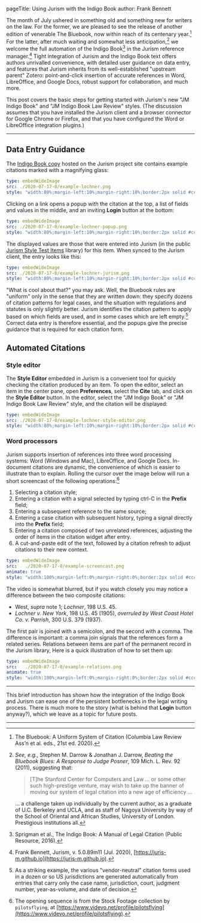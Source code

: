 pageTitle: Using Jurism with the Indigo Book
author: Frank Bennett

The month of July ushered in something old and something new for
writers on the law. For the former, we are pleased to see the release
of another edition of venerable The Bluebook, now within reach of its
centenary year.[^1] For the latter, after much waiting and somewhat
less anticipation,[^2] we welcome the full automation of the Indigo
Book[^3] in the Jurism reference manager.[^4] Tight integration of
Jurism and the Indigo Book text offers authors unrivalled convenience,
with detailed user guidance on data entry, and features that Jurism
inherits from its well-established "upstream parent" Zotero:
point-and-click insertion of accurate references in Word, LibreOffice,
and Google Docs, robust support for collaboration, and much more.

This post covers the basic steps for getting started with Jurism's new
"JM Indigo Book" and "JM Indigo Book Law Review" styles. (The
discussion assumes that you have installed the Jurism client and a
browser connector for Google Chrome or Firefox, and that you have
configured the Word or LibreOffice integration plugins.)

---------------------------

## Data Entry Guidance

The [Indigo Book copy](https://juris-m.github.io/indigobook/) hosted
on the Jurism project site contains example citations marked with a
magnifying glass:

``` yaml
type: embedWideImage
src: ./2020-07-17-0/example-lochner.png
style: "width:80%;margin-left:10%;margin-right:10%;border:2px solid #ccc;padding:3rem;border-radius:3em 3em 0 0;"
```

Clicking on a link opens a popup with the citation at the top, a list of fields
and values in the middle, and an inviting **Login** button at the bottom:

``` yaml
type: embedWideImage
src: ./2020-07-17-0/example-lochner-popup.png
style: "width:80%;margin-left:10%;margin-right:10%;border:2px solid #ccc;padding:3rem;border-radius:3em 3em 0 0;"
```

The displayed values are those that were entered into Jurism (in the
public [Jurism Style Test Items](https://www.zotero.org/groups/2319948/jurism_style_test_items)
library) for this item. When synced to the Jurism client, the entry looks like this:

``` yaml
type: embedWideImage
src: ./2020-07-17-0/example-lochner-jurism.png
style: "width:80%;margin-left:10%;margin-right:10%;border:2px solid #ccc;padding:3rem;border-radius:3em 3em 0 0;"
```

"What is cool about that?" you may ask. Well, the Bluebook rules are
"uniform" only in the sense that they are written down: they specify
dozens of citation patterns for legal cases, and the situation with
regulations and statutes is only slightly better. Jurism identifies
the citation pattern to apply based on which fields are used, and in
some cases which are left empty.[^5] Correct data entry is therefore
essential, and the popups give the precise guidance that is required
for each citation form.

## Automated Citations

### Style editor

The **Style Editor** embedded in Jurism is a convenient tool for
quickly checking the citation produced by an item. To open the editor,
select an item in the center pane, open **Preferences**, select the
**Cite** tab, and click on the **Style Editor** button. In the editor,
select the "JM Indigo Book" or "JM Indigo Book Law Review" style,
and the citation will be displayed:

``` yaml
type: embedWideImage
src: ./2020-07-17-0/example-lochner-style-editor.png
style: "width:80%;margin-left:10%;margin-right:10%;border:2px solid #ccc;padding:3rem;border-radius:3em 3em 0 0;"
```

### Word processors

Jurism supports insertion of references into three word processing
systems: Word (Windows and Mac), LibreOffice, and Google Docs. In-document
citations are dynamic, the convenience of which is easier to illustrate than
to explain. Rolling the cursor over the image below will run a short screencast
of the following operations:[^6]

1. Selecting a citation style;
2. Entering a citation with a signal selected by typing <span class="small-caps">ctrl</span>-C
   in the **Prefix** field;
3. Entering a subsequent reference to the same source;
4. Entering a case citation with subsequent history, typing a signal directly into the **Prefix** field;
5. Entering a citation composed of two unrelated references, adjusting the order of items in the
   citation widget after entry.
6. A cut-and-paste edit of the text, followed by a citation refresh to adjust citations to their new context.

``` yaml
type: embedWideImage
src:   ./2020-07-17-0/example-screencast.png
animate: true
style: "width:100%;margin-left:0%;margin-right:0%;border:2px solid #ccc;padding:2rem;border-radius:2em 2em 0 0;"
```

The video is somewhat blurred, but if you watch closely you may notice
a difference between the two composite citations:

* <span class="small-caps">West</span>, *supra* note 1; *Lochner*, 198 U.S. 45.
* *Lochner v. New York*, 198 U.S. 45 (1905), *overruled by* *West Coast Hotel Co. v. Parrish*, 300 U.S. 379 (1937).

The first pair is joined with a semicolon, and the second with a
comma.  The difference is important: a comma join signals that the
references form a related series. Relations between items are part of
the permanent record in the Jurism library, Here is a quick illustration of
how to set them up:

``` yaml
type: embedWideImage
src:   ./2020-07-17-0/example-relations.png
animate: true
style: "width:100%;margin-left:0%;margin-right:0%;border:2px solid #ccc;padding:2rem;border-radius:2em 2em 0 0;"
```

--------------------------


This brief introduction has shown how the integration of the Indigo
Book and Jurism can ease one of the persistent bottlenecks in the
legal writing process. There is much more to the story (what is behind
that **Login** button anyway?), which we leave as a topic for future
posts.

-----------------------



[^1]: <span class="small-caps">The Bluebook: A Uniform System of Citation</span> (Columbia Law Review Ass’n et al. eds., 21st ed. 2020).

[^2]: *See, e.g.*, Stephen M. Darrow & Jonathan J. Darrow, *Beating
      the Bluebook Blues: A Response to Judge Posner*, 109 <span
      class="small-caps">Mich. L. Rev.</span> 92 (2011), suggesting that:

      > [T]he Stanford Center for Computers and Law … or some other
      > such high-prestige venture, may wish to take up the banner of
      > moving our system of legal citation into a new age of
      > efficiency …
      
      … a challenge taken up individually by the current
      author, as a graduate of U.C. Berkeley and UCLA, and as staff of
      Nagoya University by way of the School of Oriental and African
      Studies, University of London. Prestigious institutions all.

[^3]: <span class="small-caps">Sprigman et al.</span>, <span
      class="small-caps">The Indigo Book: A Manual of Legal
      Citation</span> (Public Resource, 2016).

[^4]: <span class="small-caps">Frank Bennett</span>, <span
      class="small-caps">Jurism</span>, v. 5.0.89m11 (Jul. 2020), [https://juris-m.github.io](https://juris-m.github.io).

[^5]: As a striking example, the various "vendor-neutral" citation
      forms used in a dozen or so US jurisdictions are generated
      automatically from entries that carry only the case name,
      jurisdiction, court, judgment number, year-as-volume, and date
      of decision.
      
[^6]: The opening sequence is from the Stock Footage collection by ``pilotsflying``, at  [https://www.videvo.net/profile/pilotsflying](https://www.videvo.net/profile/pilotsflying).
